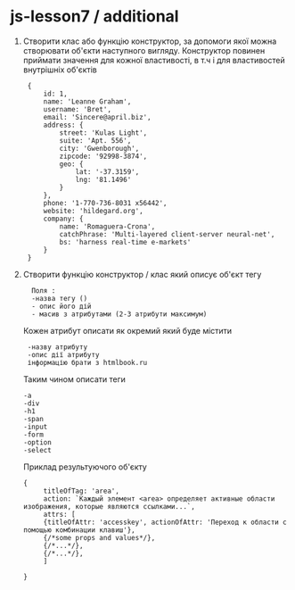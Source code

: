 # js-lesson7 / additional

1. Створити клас або функцію конструктор, за допомоги якої можна створювати об'єкти наступного вигляду.
Конструктор повинен приймати значення для кожної властивості, в т.ч і для властивостей внутрішніх об'єктів

        {
            id: 1,
            name: 'Leanne Graham',
            username: 'Bret',
            email: 'Sincere@april.biz',
            address: {
                street: 'Kulas Light',
                suite: 'Apt. 556',
                city: 'Gwenborough',
                zipcode: '92998-3874',
                geo: {
                    lat: '-37.3159',
                    lng: '81.1496'
                }
            },
            phone: '1-770-736-8031 x56442',
            website: 'hildegard.org',
            company: {
                name: 'Romaguera-Crona',
                catchPhrase: 'Multi-layered client-server neural-net',
                bs: 'harness real-time e-markets'
            }
        }


2. Створити функцію конструктор / клас який описує об'єкт тегу

         Поля :
         -назва тегу ()
         - опис його дій
         - масив з атрибутами (2-3 атрибути максимум)

    Кожен атрибут описати як окремий який буде містити

        -назву атрибуту
        -опис дії атрибуту
        інформацію брати з htmlbook.ru

    Таким чином описати теги

       -a
       -div
       -h1
       -span
       -input
       -form
       -option
       -select

    Приклад результуючого об'єкту

       {
            titleOfTag: 'area',
            action: `Каждый элемент <area> определяет активные области изображения, которые являются ссылками...`,
            attrs: [
            {titleOfAttr: 'accesskey', actionOfAttr: 'Переход к области с помощью комбинации клавиш'},
            {/*some props and values*/},
            {/*...*/},
            {/*...*/},
            ]

       }
